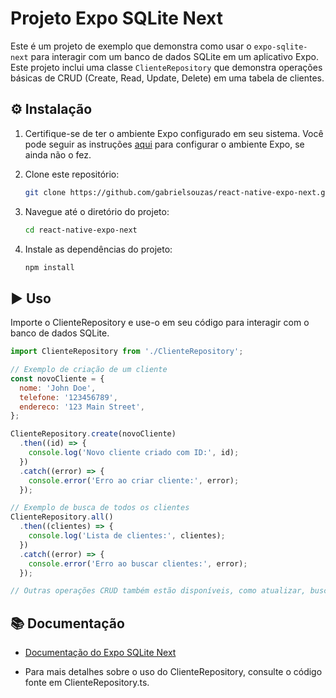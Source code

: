 # Projeto Expo SQLite Next

Este é um projeto de exemplo que demonstra como usar o `expo-sqlite-next` para interagir com um banco de dados SQLite em um aplicativo Expo. Este projeto inclui uma classe `ClienteRepository` que demonstra operações básicas de CRUD (Create, Read, Update, Delete) em uma tabela de clientes.

## ⚙️ Instalação

1. Certifique-se de ter o ambiente Expo configurado em seu sistema. Você pode seguir as instruções [aqui](https://docs.expo.dev/get-started/installation/) para configurar o ambiente Expo, se ainda não o fez.

2. Clone este repositório:

   ```bash
   git clone https://github.com/gabrielsouzas/react-native-expo-next.git
   ```

3. Navegue até o diretório do projeto:

   ```bash
   cd react-native-expo-next
   ```

4. Instale as dependências do projeto:

   ```bash
   npm install
   ```

## ▶️ Uso

Importe o ClienteRepository e use-o em seu código para interagir com o banco de dados SQLite.

```javascript
import ClienteRepository from './ClienteRepository';

// Exemplo de criação de um cliente
const novoCliente = {
  nome: 'John Doe',
  telefone: '123456789',
  endereco: '123 Main Street',
};

ClienteRepository.create(novoCliente)
  .then((id) => {
    console.log('Novo cliente criado com ID:', id);
  })
  .catch((error) => {
    console.error('Erro ao criar cliente:', error);
  });

// Exemplo de busca de todos os clientes
ClienteRepository.all()
  .then((clientes) => {
    console.log('Lista de clientes:', clientes);
  })
  .catch((error) => {
    console.error('Erro ao buscar clientes:', error);
  });

// Outras operações CRUD também estão disponíveis, como atualizar, buscar por ID e remover.
```

## 📚 Documentação

- [Documentação do Expo SQLite Next](https://docs.expo.dev/versions/latest/sdk/sqlite-next/)

- Para mais detalhes sobre o uso do ClienteRepository, consulte o código fonte em ClienteRepository.ts.
